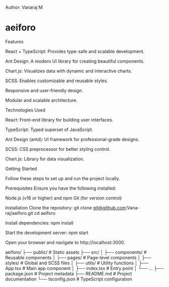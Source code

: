 Author: Vanaraj M
# aeiforo


Features

React + TypeScript: Provides type-safe and scalable development.

Ant Design: A modern UI library for creating beautiful components.

Chart.js: Visualizes data with dynamic and interactive charts.

SCSS: Enables customizable and reusable styles.

Responsive and user-friendly design.

Modular and scalable architecture.


Technologies Used

React: Front-end library for building user interfaces.

TypeScript: Typed superset of JavaScript.

Ant Design (antd): UI framework for professional-grade designs.

SCSS: CSS preprocessor for better styling control.

Chart.js: Library for data visualization.


Getting Started

Follow these steps to set up and run the project locally.

Prerequisites
Ensure you have the following installed:

Node.js (v16 or higher) and npm
Git (for version control)

Installation
Clone the repository:
git clone git@github.com:Vana-raj/aeiforo.git
cd aeiforo

Install dependencies:
npm install

Start the development server:
npm start

Open your browser and navigate to http://localhost:3000.


aeiforo/
├── public/            # Static assets
├── src/
│   ├── components/    # Reusable components
│   ├── pages/         # Page-level components
│   ├── styles/        # Global and SCSS files
│   ├── utils/         # Utility functions
│   ├── App.tsx        # Main app component
│   ├── index.tsx      # Entry point
│   └── ...
├── package.json       # Project metadata
├── README.md          # Project documentation
└── tsconfig.json      # TypeScript configuration
